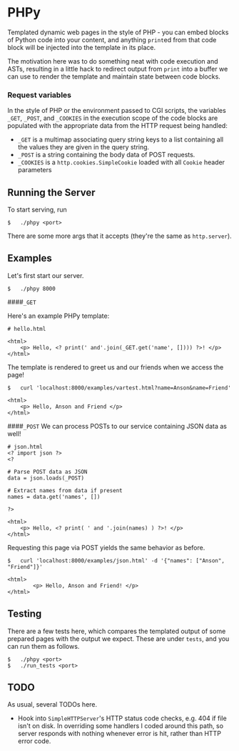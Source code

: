PHPy
====

Templated dynamic web pages in the style of PHP - you can embed blocks of Python code into your content, and anything ```print```ed from that code block will be injected into the template in its place. 

The motivation here was to do something neat with code execution and ASTs, resulting in a little hack to redirect output from ```print``` into a buffer we can use to render the template and maintain state between code blocks.

### Request variables
In the style of PHP or the environment passed to CGI scripts, the variables ```_GET```, ```_POST```, and ```_COOKIES``` in the execution scope of the code blocks are populated with the appropriate data from the HTTP request being handled:

 - ```_GET``` is a multimap associating query string keys to a list containing all the values they are given in the query string.
 - ```_POST``` is a string containing the body data of POST requests.
 - ```_COOKIES``` is a ```http.cookies.SimpleCookie``` loaded with all ```Cookie``` header parameters



## Running the Server
To start serving, run
```
$   ./phpy <port>
```
There are some more args that it accepts (they're the same as ```http.server```).


## Examples

Let's first start our server.
```
$	./phpy 8000
```
####```_GET```

Here's an example PHPy template:
```
# hello.html

<html>
	<p> Hello, <? print(' and'.join(_GET.get('name', []))) ?>! </p>
</html>
```
The template is rendered to greet us and our friends when we access the page!
```
$	curl 'localhost:8000/examples/vartest.html?name=Anson&name=Friend'

<html>
    <p> Hello, Anson and Friend </p>
</html>
```

####```_POST```
We can process POSTs to our service containing JSON data as well!
```
# json.html
<? import json ?>
<? 

# Parse POST data as JSON
data = json.loads(_POST)

# Extract names from data if present
names = data.get('names', [])

?>

<html>
	<p> Hello, <? print( ' and '.join(names) ) ?>! </p>
</html>
```
Requesting this page via POST yields the same behavior as before.

```
$	curl 'localhost:8000/examples/json.html' -d '{"names": ["Anson", "Friend"]}'

<html>
        <p> Hello, Anson and Friend! </p>
</html>
```


## Testing
There are a few tests here, which compares the templated output of some prepared pages with the output we expect.
These are under ```tests```, and you can run them as follows.
```
$   ./phpy <port>
$   ./run_tests <port>
```

## TODO
As usual, several TODOs here.
 - Hook into ```SimpleHTTPServer```'s HTTP status code checks, e.g. 404 if file isn't on disk. In overriding some handlers I coded around this path, so server responds with nothing whenever error is hit, rather than HTTP error code. 
